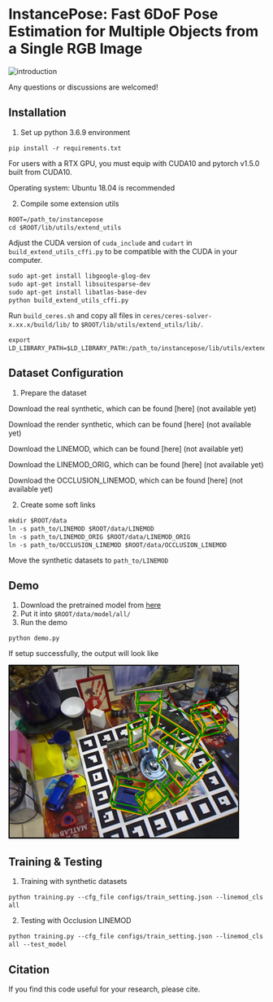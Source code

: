 # InstancePose: Fast 6DoF Pose Estimation for Multiple Objects from a Single RGB Image

![introduction](./ads/figure1.png)

Any questions or discussions are welcomed!

## Installation

1. Set up python 3.6.9 environment

```
pip install -r requirements.txt
```

For users with a RTX GPU, you must equip with CUDA10 and pytorch v1.5.0 built from CUDA10.

Operating system: Ubuntu 18.04 is recommended

2. Compile some extension utils

```
ROOT=/path_to/instancepose
cd $ROOT/lib/utils/extend_utils
```

Adjust the CUDA version of `cuda_include` and `cudart` in `build_extend_utils_cffi.py` to be compatible with the CUDA in your computer.

```
sudo apt-get install libgoogle-glog-dev
sudo apt-get install libsuitesparse-dev
sudo apt-get install libatlas-base-dev
python build_extend_utils_cffi.py
```

Run `build_ceres.sh` and copy all files in `ceres/ceres-solver-x.xx.x/build/lib/` to `$ROOT/lib/utils/extend_utils/lib/`.

```
export LD_LIBRARY_PATH=$LD_LIBRARY_PATH:/path_to/instancepose/lib/utils/extend_utils/lib
```

## Dataset Configuration

1. Prepare the dataset

Download the real synthetic, which can be found [here] (not available yet)

Download the render synthetic, which can be found [here] (not available yet)

Download the LINEMOD, which can be found [here] (not available yet)

Download the LINEMOD_ORIG, which can be found [here] (not available yet)

Download the OCCLUSION_LINEMOD, which can be found [here] (not available yet)

2. Create some soft links

```
mkdir $ROOT/data
ln -s path_to/LINEMOD $ROOT/data/LINEMOD
ln -s path_to/LINEMOD_ORIG $ROOT/data/LINEMOD_ORIG
ln -s path_to/OCCLUSION_LINEMOD $ROOT/data/OCCLUSION_LINEMOD
```
Move the synthetic datasets to `path_to/LINEMOD`

## Demo

1. Download the pretrained model from [here](https://1drv.ms/u/s!Ai2qQr6bRGxsgQWnXMP86yfRnAYz?e=QmWeTV)
2. Put it into `$ROOT/data/model/all/`
3. Run the demo

```
python demo.py
```

If setup successfully, the output will look like

![instancepose](./ads/figure2.png)


## Training & Testing

1. Training with synthetic datasets

```
python training.py --cfg_file configs/train_setting.json --linemod_cls all
```

2. Testing with Occlusion LINEMOD

```
python training.py --cfg_file configs/train_setting.json --linemod_cls all --test_model
```

## Citation

If you find this code useful for your research, please cite.
